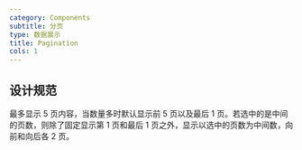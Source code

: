 ```yaml
---
category: Components
subtitle: 分页
type: 数据展示
title: Pagination 
cols: 1
---
```


## 设计规范

最多显示 5 页内容，当数量多时默认显示前 5 页以及最后 1 页。若选中的是中间的页数，则除了固定显示第 1 页和最后 1 页之外，显示以选中的页数为中间数，向前和向后各 2 页。
